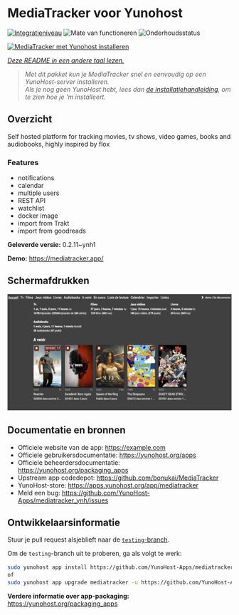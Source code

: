 <!--
NB: Deze README is automatisch gegenereerd door <https://github.com/YunoHost/apps/tree/master/tools/readme_generator>
Hij mag NIET handmatig aangepast worden.
-->

# MediaTracker voor Yunohost

[![Integratieniveau](https://apps.yunohost.org/badge/integration/mediatracker)](https://ci-apps.yunohost.org/ci/apps/mediatracker/)
![Mate van functioneren](https://apps.yunohost.org/badge/state/mediatracker)
![Onderhoudsstatus](https://apps.yunohost.org/badge/maintained/mediatracker)

[![MediaTracker met Yunohost installeren](https://install-app.yunohost.org/install-with-yunohost.svg)](https://install-app.yunohost.org/?app=mediatracker)

*[Deze README in een andere taal lezen.](./ALL_README.md)*

> *Met dit pakket kun je MediaTracker snel en eenvoudig op een YunoHost-server installeren.*  
> *Als je nog geen YunoHost hebt, lees dan [de installatiehandleiding](https://yunohost.org/install), om te zien hoe je 'm installeert.*

## Overzicht

Self hosted platform for tracking movies, tv shows, video games, books and audiobooks, highly inspired by flox

### Features

- notifications
- calendar
- multiple users
- REST API
- watchlist
- docker image
- import from Trakt
- import from goodreads


**Geleverde versie:** 0.2.11~ynh1

**Demo:** <https://mediatracker.app/>

## Schermafdrukken

![Schermafdrukken van MediaTracker](./doc/screenshots/screenshot.png)

## Documentatie en bronnen

- Officiele website van de app: <https://example.com>
- Officiele gebruikersdocumentatie: <https://yunohost.org/apps>
- Officiele beheerdersdocumentatie: <https://yunohost.org/packaging_apps>
- Upstream app codedepot: <https://github.com/bonukai/MediaTracker>
- YunoHost-store: <https://apps.yunohost.org/app/mediatracker>
- Meld een bug: <https://github.com/YunoHost-Apps/mediatracker_ynh/issues>

## Ontwikkelaarsinformatie

Stuur je pull request alsjeblieft naar de [`testing`-branch](https://github.com/YunoHost-Apps/mediatracker_ynh/tree/testing).

Om de `testing`-branch uit te proberen, ga als volgt te werk:

```bash
sudo yunohost app install https://github.com/YunoHost-Apps/mediatracker_ynh/tree/testing --debug
of
sudo yunohost app upgrade mediatracker -u https://github.com/YunoHost-Apps/mediatracker_ynh/tree/testing --debug
```

**Verdere informatie over app-packaging:** <https://yunohost.org/packaging_apps>
